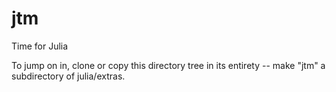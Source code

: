 jtm
===

Time for Julia

To jump on in, clone or copy this directory tree in its entirety -- make "jtm" a subdirectory of julia/extras.
